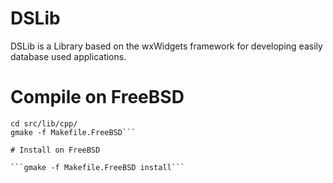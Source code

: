 DSLib
=====

DSLib is a Library based on the wxWidgets framework for developing easily database used applications.


# Compile on FreeBSD

```pkg install gmake fcgi-devkit mcrypt
cd src/lib/cpp/
gmake -f Makefile.FreeBSD```

# Install on FreeBSD

```gmake -f Makefile.FreeBSD install```


